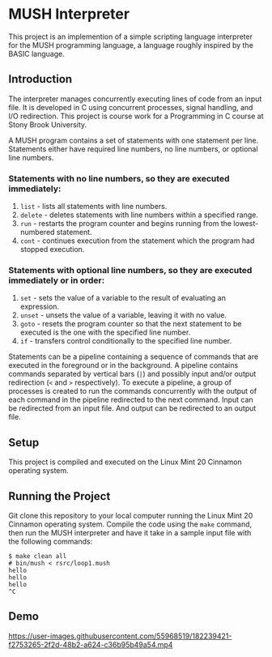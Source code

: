 # MUSH Interpreter
This project is an implemention of a simple scripting language interpreter for the MUSH programming language, a language roughly inspired by the BASIC language.

## Introduction
The interpreter manages concurrently executing lines of code from an input file. It is developed in C using concurrent processes, signal handling, and I/O redirection. This project is course work for a Programming in C course at Stony Brook University.

A MUSH program contains a set of statements with one statement per line. Statements either have required line numbers, no line numbers, or optional line numbers.

### Statements with no line numbers, so they are executed immediately: 

1. `list` - lists all statements with line numbers.
2. `delete` - deletes statements with line numbers within a specified range.
3. `run` - restarts the program counter and begins running from the lowest-numbered statement.
4. `cont` - continues execution from the statement which the program had stopped execution.

### Statements with optional line numbers, so they are executed immediately or in order:
1. `set` - sets the value of a variable to the result of evaluating an expression.
2. `unset` - unsets the value of a variable, leaving it with no value.
3. `goto` - resets the program counter so that the next statement to be executed is the one with the specified line number.
4. `if` - transfers control conditionally to the specified line number.

Statements can be a pipeline containing a sequence of commands that are executed in the foreground or in the background. A pipeline contains commands separated by vertical bars (`|`) and possibly input and/or output redirection (`<` and `>` respectively). To execute a pipeline, a group of processes is created to run the commands concurrently with the output of each command in the pipeline redirected to the next command. Input can be redirected from an input file. And output can be redirected to an output file. 

## Setup
This project is compiled and executed on the Linux Mint 20 Cinnamon operating system.

## Running the Project
Git clone this repository to your local computer running the Linux Mint 20 Cinnamon operating system. Compile the code using the `make` command, then run the MUSH interpreter and have it take in a sample input file with the following commands:
```
$ make clean all
# bin/mush < rsrc/loop1.mush
hello
hello
hello
^C
```

## Demo
https://user-images.githubusercontent.com/55968519/182239421-f2753265-2f2d-48b2-a624-c36b95b49a54.mp4
